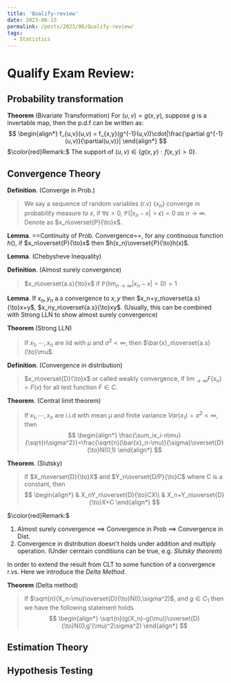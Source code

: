 ```yaml
---
title: 'Qualify-review'
date: 2023-06-15
permalink: /posts/2023/06/Qualify-review/
tags:
  - Statistics
---
```


# Qualify Exam Review:


## Probability transformation

**Theorem** (Bivariate Transformation) For $(u,v) = g(x,y)$, suppose $g$ is a invertable map, then the p.d.f can be written as:
$$
\begin{align*}
f_{u,v}(u,v) = f_{x,y}(g^{-1}(u,v))\cdot|\frac{\partial g^{-1}(u,v)}{\partial(u,v)}|
\end{align*}
$$
$\color{red}Remark:$ The support of  $(u,v) \in \{g(x,y): f(x,y)>0\}$.



## Convergence Theory

**Definition**. (Converge in Prob.) 

> We say a sequence of random variables (r.v) $\{x_n\}$ converge in probability measure to $x$, if $\forall \epsilon>0$, $\mathbb{P}(|x_n-x|>\epsilon) = 0\ as\ n\to\infty$. Denote as $x_n\overset{P}{\to}x$.

**Lemma**. ==Continuity of Prob. Convergence==, for any continuous function $h()$, if $x_n\overset{P}{\to}x$ then $h(x_n)\overset{P}{\to}h(x)$.

**Lemma**. (Chebysheve Inequality) 

**Definition**. (Almost surely convergence)

> $x_n\overset{a.s}{\to}x$ if $\mathbb{P}(\lim_{n\to\infty}|x_n-x|=0)=1$

**Lemma**. If $x_n,y_n$ a.s convergence to $x,y$ then $x_n+y_n\overset{a.s}{\to}x+y$, $x_ny_n\overset{a.s}{\to}xy$. (Usually, this can be combined with Strong LLN to show almost surely convergence)

**Theorem** (Strong LLN)

> If $x_1,\cdots,x_n$ are iid with $\mu$ and $\sigma^2<\infty$, then $\bar{x}_n\overset{a.s}{\to}\mu$.

**Definition**. (Convergence in distribution)

> $x_n\overset{D}{\to}x$ or called weakly convergence, if $\lim_{\to\infty} F(x_n) = F(x)$ for all test function $F \in C$.

**Theorem**. (Central limit theorem)

> If $x_1,\cdots,x_n$ are i.i.d with mean $\mu$ and finite variance $Var(x_1)= \sigma^2<\infty$, then
> $$
> \begin{align*}
> \frac{\sum_ix_i-n\mu}{\sqrt{n\sigma^2}}=\frac{\sqrt{n}(\bar{x}_n-\mu)}{\sigma}\overset{D}{\to}N(0,1)
> \end{align*}
> $$

**Theorem**. (Slutsky)

>If $X_n\overset{D}{\to}X$ and $Y_n\overset{D/P}{\to}C$ where C is a constant, then 
>$$
>\begin{align*}
>& X_nY_n\overset{D}{\to}CX\\
>& X_n+Y_n\overset{D}{\to}X+C
>\end{align*}
>$$

$\color{red}Remark:$

1. Almost surely convergence ==> Convergence in Prob ==> Convergence in Dist.
2. Convergence in distribution doesn't holds under addition and multiply operation. (Under cerntain conditions can be true, e.g. _Slutsky theorem_)

In order to extend the result from CLT to some function of a convergence r.vs. Here we introduce the _Delta Method_. 

**Theorem** (Delta method)

> If $\sqrt{n}(X_n-\mu)\overset{D}{\to}N(0,\sigma^2)$, and $g \in C_1$ then we have the following statement holds
> $$
> \begin{align*}
> \sqrt{n}(g(X_n)-g(\mu))\overset{D}{\to}N(0,g'(\mu)^2\sigma^2)
> \end{align*}
> $$

## Estimation Theory



## Hypothesis Testing




